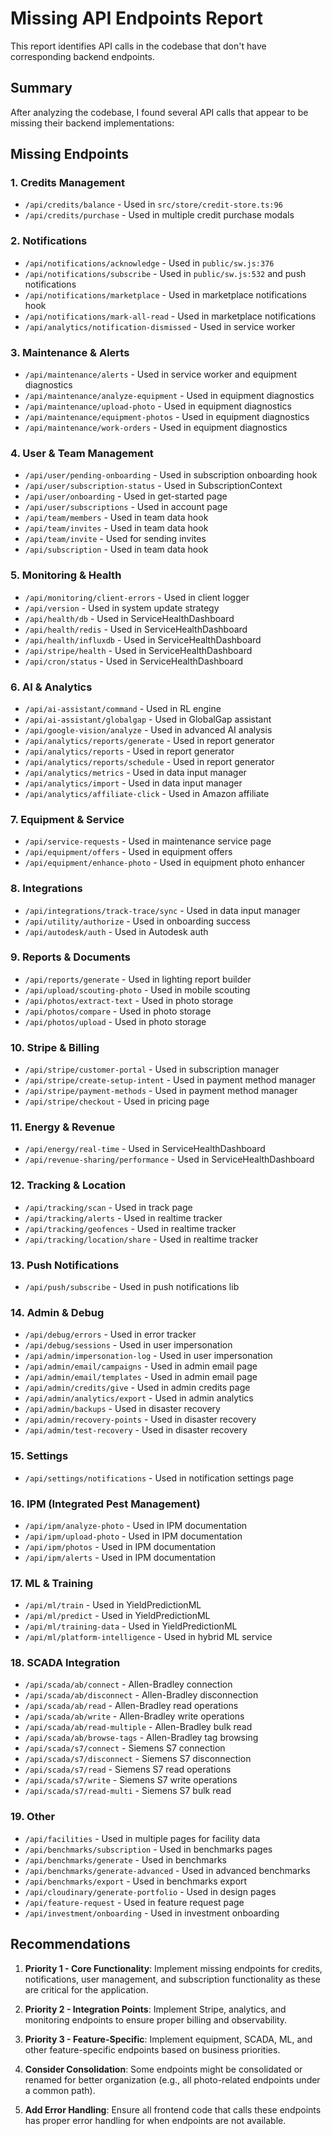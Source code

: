 # Missing API Endpoints Report

This report identifies API calls in the codebase that don't have corresponding backend endpoints.

## Summary

After analyzing the codebase, I found several API calls that appear to be missing their backend implementations:

## Missing Endpoints

### 1. Credits Management
- `/api/credits/balance` - Used in `src/store/credit-store.ts:96`
- `/api/credits/purchase` - Used in multiple credit purchase modals

### 2. Notifications
- `/api/notifications/acknowledge` - Used in `public/sw.js:376`
- `/api/notifications/subscribe` - Used in `public/sw.js:532` and push notifications
- `/api/notifications/marketplace` - Used in marketplace notifications hook
- `/api/notifications/mark-all-read` - Used in marketplace notifications
- `/api/analytics/notification-dismissed` - Used in service worker

### 3. Maintenance & Alerts
- `/api/maintenance/alerts` - Used in service worker and equipment diagnostics
- `/api/maintenance/analyze-equipment` - Used in equipment diagnostics
- `/api/maintenance/upload-photo` - Used in equipment diagnostics
- `/api/maintenance/equipment-photos` - Used in equipment diagnostics
- `/api/maintenance/work-orders` - Used in equipment diagnostics

### 4. User & Team Management
- `/api/user/pending-onboarding` - Used in subscription onboarding hook
- `/api/user/subscription-status` - Used in SubscriptionContext
- `/api/user/onboarding` - Used in get-started page
- `/api/user/subscriptions` - Used in account page
- `/api/team/members` - Used in team data hook
- `/api/team/invites` - Used in team data hook
- `/api/team/invite` - Used for sending invites
- `/api/subscription` - Used in team data hook

### 5. Monitoring & Health
- `/api/monitoring/client-errors` - Used in client logger
- `/api/version` - Used in system update strategy
- `/api/health/db` - Used in ServiceHealthDashboard
- `/api/health/redis` - Used in ServiceHealthDashboard
- `/api/health/influxdb` - Used in ServiceHealthDashboard
- `/api/stripe/health` - Used in ServiceHealthDashboard
- `/api/cron/status` - Used in ServiceHealthDashboard

### 6. AI & Analytics
- `/api/ai-assistant/command` - Used in RL engine
- `/api/ai-assistant/globalgap` - Used in GlobalGap assistant
- `/api/google-vision/analyze` - Used in advanced AI analysis
- `/api/analytics/reports/generate` - Used in report generator
- `/api/analytics/reports` - Used in report generator
- `/api/analytics/reports/schedule` - Used in report generator
- `/api/analytics/metrics` - Used in data input manager
- `/api/analytics/import` - Used in data input manager
- `/api/analytics/affiliate-click` - Used in Amazon affiliate

### 7. Equipment & Service
- `/api/service-requests` - Used in maintenance service page
- `/api/equipment/offers` - Used in equipment offers
- `/api/equipment/enhance-photo` - Used in equipment photo enhancer

### 8. Integrations
- `/api/integrations/track-trace/sync` - Used in data input manager
- `/api/utility/authorize` - Used in onboarding success
- `/api/autodesk/auth` - Used in Autodesk auth

### 9. Reports & Documents
- `/api/reports/generate` - Used in lighting report builder
- `/api/upload/scouting-photo` - Used in mobile scouting
- `/api/photos/extract-text` - Used in photo storage
- `/api/photos/compare` - Used in photo storage
- `/api/photos/upload` - Used in photo storage

### 10. Stripe & Billing
- `/api/stripe/customer-portal` - Used in subscription manager
- `/api/stripe/create-setup-intent` - Used in payment method manager
- `/api/stripe/payment-methods` - Used in payment method manager
- `/api/stripe/checkout` - Used in pricing page

### 11. Energy & Revenue
- `/api/energy/real-time` - Used in ServiceHealthDashboard
- `/api/revenue-sharing/performance` - Used in ServiceHealthDashboard

### 12. Tracking & Location
- `/api/tracking/scan` - Used in track page
- `/api/tracking/alerts` - Used in realtime tracker
- `/api/tracking/geofences` - Used in realtime tracker
- `/api/tracking/location/share` - Used in realtime tracker

### 13. Push Notifications
- `/api/push/subscribe` - Used in push notifications lib

### 14. Admin & Debug
- `/api/debug/errors` - Used in error tracker
- `/api/debug/sessions` - Used in user impersonation
- `/api/admin/impersonation-log` - Used in user impersonation
- `/api/admin/email/campaigns` - Used in admin email page
- `/api/admin/email/templates` - Used in admin email page
- `/api/admin/credits/give` - Used in admin credits page
- `/api/admin/analytics/export` - Used in admin analytics
- `/api/admin/backups` - Used in disaster recovery
- `/api/admin/recovery-points` - Used in disaster recovery
- `/api/admin/test-recovery` - Used in disaster recovery

### 15. Settings
- `/api/settings/notifications` - Used in notification settings page

### 16. IPM (Integrated Pest Management)
- `/api/ipm/analyze-photo` - Used in IPM documentation
- `/api/ipm/upload-photo` - Used in IPM documentation
- `/api/ipm/photos` - Used in IPM documentation
- `/api/ipm/alerts` - Used in IPM documentation

### 17. ML & Training
- `/api/ml/train` - Used in YieldPredictionML
- `/api/ml/predict` - Used in YieldPredictionML
- `/api/ml/training-data` - Used in YieldPredictionML
- `/api/ml/platform-intelligence` - Used in hybrid ML service

### 18. SCADA Integration
- `/api/scada/ab/connect` - Allen-Bradley connection
- `/api/scada/ab/disconnect` - Allen-Bradley disconnection
- `/api/scada/ab/read` - Allen-Bradley read operations
- `/api/scada/ab/write` - Allen-Bradley write operations
- `/api/scada/ab/read-multiple` - Allen-Bradley bulk read
- `/api/scada/ab/browse-tags` - Allen-Bradley tag browsing
- `/api/scada/s7/connect` - Siemens S7 connection
- `/api/scada/s7/disconnect` - Siemens S7 disconnection
- `/api/scada/s7/read` - Siemens S7 read operations
- `/api/scada/s7/write` - Siemens S7 write operations
- `/api/scada/s7/read-multi` - Siemens S7 bulk read

### 19. Other
- `/api/facilities` - Used in multiple pages for facility data
- `/api/benchmarks/subscription` - Used in benchmarks pages
- `/api/benchmarks/generate` - Used in benchmarks
- `/api/benchmarks/generate-advanced` - Used in advanced benchmarks
- `/api/benchmarks/export` - Used in benchmarks export
- `/api/cloudinary/generate-portfolio` - Used in design pages
- `/api/feature-request` - Used in feature request page
- `/api/investment/onboarding` - Used in investment onboarding

## Recommendations

1. **Priority 1 - Core Functionality**: Implement missing endpoints for credits, notifications, user management, and subscription functionality as these are critical for the application.

2. **Priority 2 - Integration Points**: Implement Stripe, analytics, and monitoring endpoints to ensure proper billing and observability.

3. **Priority 3 - Feature-Specific**: Implement equipment, SCADA, ML, and other feature-specific endpoints based on business priorities.

4. **Consider Consolidation**: Some endpoints might be consolidated or renamed for better organization (e.g., all photo-related endpoints under a common path).

5. **Add Error Handling**: Ensure all frontend code that calls these endpoints has proper error handling for when endpoints are not available.